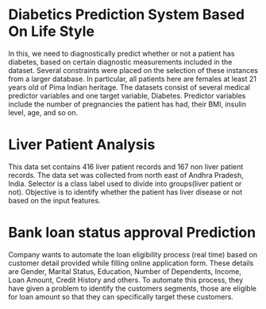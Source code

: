 # Diabetics Prediction System Based On Life Style

In this, we need to diagnostically predict whether or not a patient has diabetes, based on certain diagnostic measurements included in the dataset. 
Several constraints were placed on the selection of these instances from a larger database. 
In particular, all patients here are females at least 21 years old of Pima Indian heritage.
The datasets consist of several medical predictor variables and one target variable, Diabetes. 
Predictor variables include the number of pregnancies the patient has had, their BMI, insulin level, age, and so on.

# Liver Patient Analysis

This data set contains 416 liver patient records and 167 non liver patient records.
The data set was collected from north east of Andhra Pradesh, India. 
Selector is a class label used to divide into groups(liver patient or not). 
Objective is to identify whether the patient has liver disease or not based on the input features.

# Bank loan status approval Prediction

Company wants to automate the loan eligibility process (real time) based on customer detail provided while filling online application form.
These details are Gender, Marital Status, Education, Number of Dependents, Income, Loan Amount, Credit History and others. 
To automate this process, they have given a problem to identify the customers segments, those are eligible for loan amount so that they can specifically target these customers.

# 
